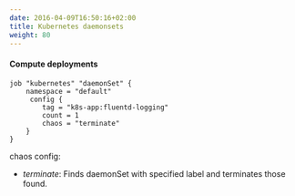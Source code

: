 ```yaml
---
date: 2016-04-09T16:50:16+02:00
title: Kubernetes daemonsets
weight: 80
---
```


#### Compute deployments

```HCL
job "kubernetes" "daemonSet" {
    namespace = "default"
     config {
        tag = "k8s-app:fluentd-logging"
        count = 1
        chaos = "terminate"
    }
}
```
chaos config:
* *terminate*: Finds daemonSet with specified label and terminates those found.

